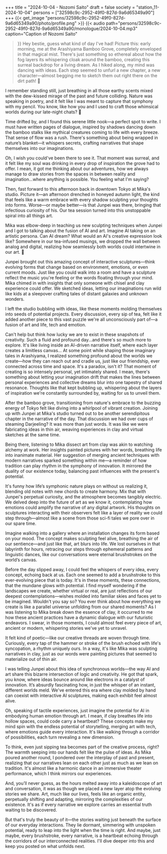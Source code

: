 +++
title = "2024-10-04 - Nozomi Saito"
draft = false
society = "station_11-2024-10-04"
persons = ["32598c9c-2952-49f0-827d-9a6d65349a90"]
+++
{{< get_image "persons/32598c9c-2952-49f0-827d-9a6d65349a90/photo/profile.png" >}}
{{< audio
    path="persons/32598c9c-2952-49f0-827d-9a6d65349a90/monologue/2024-10-04.mp3" 
    caption="Caption of Nozomi Saito"
>}}
Hey bestie, guess what kind of day I've had!
Picture this: early morning, me at the Arashiyama Bamboo Grove, completely enveloped in that magical mist. There's just something so ethereal about how the fog layers its whispering cloak around the bamboo, creating this surreal backdrop for a living dream. As I hiked along, my mind was dancing with ideas. Each step seemed to unfurl a new chapter, a new character—almost begging me to sketch them out right there on the dirt path! 📝

I remember standing still, just breathing in all those earthy scents mixed with the dew-kissed mirage of the past and future colliding. Nature was speaking in poetry, and it felt like I was meant to capture that symphony with my pencil. You know, like how you and I used to craft those whimsical worlds during our late-night chats? 🌌

Time drifted by, and I found this serene little nook—a perfect spot to write. I must have written pages of dialogue, inspired by shadows dancing down the bamboo stalks like mythical creatures coming to life with every breeze. That sense of flow was a rush. There's something about being wrapped in nature’s blanket—it whispers secrets, crafting narratives that shape themselves into our imaginations.

Oh, I wish you could've been there to see it. That moment was surreal, and it felt like my soul was drinking in every drop of inspiration the grove had to offer. I mean, it got me thinking about our adventures, how we always manage to draw stories from the spaces in between reality and imagination...where anything is possible. You feeling what I'm saying?

Then, fast forward to this afternoon back in downtown Tokyo at Mika's studio. Picture it—an afternoon drenched in honeyed autumn light, the kind that feels like a warm embrace with every shadow sculpting your thoughts into forms. Worse—or maybe better—is that Junpei was there, bringing that infectious curiosity of his. Our tea session turned into this unstoppable spiral into all things art.

Mika was elbow-deep in teaching us new sculpting techniques when Junpei and I got to talking about the fusion of AI and art. Imagine AI taking on an artistic persona. Can AI dream? What would an AI's creative expression look like? Somewhere in our tea-infused musings, we dropped the wall between analog and digital, realizing how seamlessly both worlds could intertwine in our art. 🎨

Junpei brought out this amazing concept of interactive sculptures—think evolving forms that change based on environment, emotions, or even current moods. Just like you could walk into a room and have a sculpture reflect the music you're feeling or the words floating through your mind. Mika chimed in with insights that only someone with chisel and clay experience could offer. We sketched ideas, letting our imaginations run wild like kids at a sleepover crafting tales of distant galaxies and unknown wonders.

I left the studio bubbling with ideas, like these moments molding themselves into seeds of potential projects. Every discussion, every sip of tea, felt like it added another piece to this vast puzzle we're all unconsciously part of—a fusion of art and life, tech and emotion.

Can't help but think how lucky we are to exist in these snapshots of creativity. Such a fluid and profound day...and there's so much more to explore. It's like living inside an AI-driven narrative itself, where each layer creates a limitless canvas...
At some point while shaping those imaginary tales in Arashiyama, I realized something profound about the worlds we create—how they can reach out and cradle us, just like our friendship, ever connected across time and space. It's a paradox, isn't it? That moment of creating is so intensely personal, yet intimately shared. I mean, there's something about letting your imagination drift that makes the lines between personal experiences and collective dreams blur into one tapestry of shared resonance. Thoughts like that kept bubbling up, whispering about the layers of inspiration we're constantly surrounded by, waiting for us to unveil them.

After the bamboo grove, transitioning from nature's embrace to the buzzing energy of Tokyo felt like diving into a whirlpool of vibrant creation. Joining up with Junpei at Mika's studio turned out to be another serendipitous chapter in the narrative of the day. That discussion we had over cups of steaming Darjeeling? It was more than just words. It was like we were fabricating ideas in thin air, weaving experiences in clay and virtual sketches at the same time.

Being there, listening to Mika dissect art from clay was akin to watching alchemy at work. Her insights painted pictures with her words, breathing life into inanimate material. Her suggestion of merging ancient techniques with modern narratives sparked something within me—a reminder of how tradition can play rhythm in the symphony of innovation. It mirrored the duality of our existence today, balancing past influences with the present's potential.

It's funny how life’s symphonic nature plays on without us realizing it, blending old notes with new chords to create harmony. Mix that with Junpei's perpetual curiosity, and the atmosphere becomes tangibly electric. We delved deep into the future of art as we know it, contemplating how emotions could amplify the narrative of any digital artwork. His thoughts on sculptures interacting with their observers felt like a layer of reality we could step through—almost like a scene from those sci-fi tales we pore over in our spare time.

Imagine walking into a gallery where an installation changes its form based on your mood. The concept makes sculpting feel alive, breathing the air of our sentience—and just like that, art blurs into life. We lost ourselves in that labyrinth for hours, retracing our steps through ephemeral patterns and linguistic dances, like our conversations were eternal brushstrokes on the world’s canvas.

Before the day slipped away, I could feel the whispers of every idea, every concept, echoing back at us. Each one seemed to add a brushstroke to this ever-evolving piece that is today. It's in these moments, these connections, that the mundane glows with potential. I find myself wondering if the landscapes we create, whether virtual or real, are just reflections of our deepest contemplations—wishes molded into familiar skies and faces yet to be imagined. Wouldn't you say so?
 You ever think about how everything we create is like a parallel universe unfolding from our shared moments? As I was listening to Mika break down the essence of clay, it occurred to me how these ancient practices have a dynamic dialogue with our futuristic endeavors. I swear, in those moments, I could almost feel every piece of art, ancient or modern, whispering stories we've yet to unravel.

It felt kind of poetic—like our creative threads are woven through time. Curiously, every tap of the hammer or stroke of the brush echoed with life's syncopation, a rhythm uniquely ours. In a way, it's like Mika was sculpting narratives in clay, just as our words were painting pictures that seemed to materialize out of thin air.

I was telling Junpei about this idea of synchronous worlds—the way AI and art share this bizarre intersection of logic and creativity. He got that spark, you know, where ideas bounce around like electrons in a catalyst of innovation. It’s absurdly fascinating how, in just the whisper of an instant, different worlds meld. We've entered this era where clay molded by hand can coexist with interactive AI sculptures, making each exhibit feel almost alive.

Oh, speaking of tactile experiences, just imagine the potential for AI in embodying human emotion through art. I mean, if clay breathes life into hollow spaces, could code carry a heartbeat? These concepts make my mind spin with the endless potential of storytelling, merging art with tech, where emotions guide every interaction. It's like walking through a corridor of possibilities, each turn revealing a new dimension.

To think, even just sipping tea becomes part of the creative process, right? The warmth seeping into our hands felt like the pulse of ideas. As Mika poured another round, I pondered over the interplay of past and present, realizing that our narratives lean on each other just as much as we lean on tradition. It's almost like a harmonic dance in an immersive theater performance, which I think mirrors our experiences.

And, you’ll never guess, as the hours melted away into a kaleidoscope of art and conversation, it was as though we placed a new layer atop the evolving stories we share. Art, much like our lives, feels like an organic entity, perpetually shifting and adapting, mirroring the complexities of our existence. It's as if every narrative we explore carries an essential truth waiting to be discovered.

But that's truly the beauty of it—the stories waiting just beneath the surface of our everyday interactions. They lie dormant, simmering with unspoken potential, ready to leap into the light when the time is right. And maybe, just maybe, every brushstroke, every narrative, is a heartbeat echoing through the corridors of our interconnected realities.
I'll dive deeper into this and keep you posted on what unfolds next.
